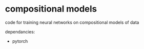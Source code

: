 # compositional models
code for training neural networks on compositional models of data

dependancies:
- pytorch
